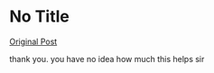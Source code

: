 # No Title

[Original Post](https://discourse.onlinedegree.iitm.ac.in/t/161120/91)

<p>thank you. you have no idea how much this helps sir</p>